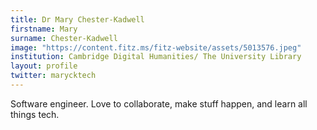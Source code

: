 ```yaml
---
title: Dr Mary Chester-Kadwell
firstname: Mary
surname: Chester-Kadwell
image: "https://content.fitz.ms/fitz-website/assets/5013576.jpeg"
institution: Cambridge Digital Humanities/ The University Library
layout: profile
twitter: marycktech
---
```

Software engineer. Love to collaborate, make stuff happen, and learn all things tech.
